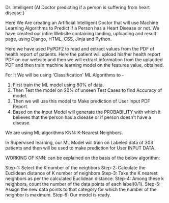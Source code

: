 Dr. Intelligent (AI Doctor predicting if a person is suffering from heart disease.)

Here We Are creating an Artificial Intelligent Doctor that will use Machine Learning Algorithms to Predict
if a Person has a Heart Disease or not.
We have created our intire Website containing landing, uploading and result page, using Django, HTML, CSS, Jinja and Python.

Here we have used PyPDF2 to read and extract values from the PDF of health report of patients.
Here the patient will upload his/her health report PDF on our website and then we will extract information from the uplaoded PDF and then train machine learning model on the features value, obtained.

For it We will be using 'Classification' ML Algorithms to -

1. First train the ML model using 80% of data.
2. Then Test the model on 20% of unseen Test Cases to find Accuracy of model.
3. Then we will use this model to Make prediction of User Input PDF Report.
4. Based on the Input Model will generate the PROBABILITY with which it believes that the person has a disease or if person doesn't have a disease.

We are using ML algorithms KNN: K-Nearest Neighbors.

In Supervised learning, our ML Model will train on
Labeled data of 303 patients and then will be used to make
prediction for User INPUT DATA.

WORKING OF KNN:
can be explained on the basis of the below algorithm:

Step-1: Select the K number of the neighbors
Step-2: Calculate the Euclidean distance of K number of neighbors
Step-3: Take the K nearest neighbors as per the calculated Euclidean distance.
Step-4: Among these k neighbors, count the number of the data points of each label(0/1).
Step-5: Assign the new data points to that category for which the number of the neighbor is maximum.
Step-6: Our model is ready.
